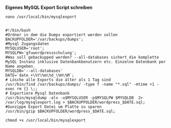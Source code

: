 **Eigenes MySQL Export Script schreiben**

    nano /usr/local/bin/mysqlexport


    #!/bin/bash
    #Ordner in dem die Dumps exportiert werden sollen
    BACKUPFOLDER='/var/backups/dumps';
    #Mysql Zugangsdaten
    MYSQLUSER='root';
    MYSQLPW='gfuwordpressschulung';
    #Was soll gebackupped werden? --all-databases sichert die komplette MySQL Instanz inklusive Datenbankbenutzern etc. Einzelne Datenbank per Name angeben.
    MYSQLDB='--all-databases'
    DATE=`date +\%Y\%m\%d_\%H\%M`;
    # Lösche alle Exports die älter als 1 Tag sind
    /usr/bin/find /var/backups/dumps/ -type f -name "*.sql" -mtime +1 -exec rm {} \;;
    # Exportiere Mysql Datenbank
    /usr/bin/mysqldump -alv -u$MYSQLUSER -p$MYSQLPW $MYSQLDB  2> /var/log/mysqlexport.log > $BACKUPFOLDER/wordpress_$DATE.sql;
    #Gunzippe Export Datei um Platte zu sparen
    /usr/bin/gzip $BACKUPFOLDER/wordpress_$DATE.sql;
    
    chmod +x /usr/local/bin/mysqlexport